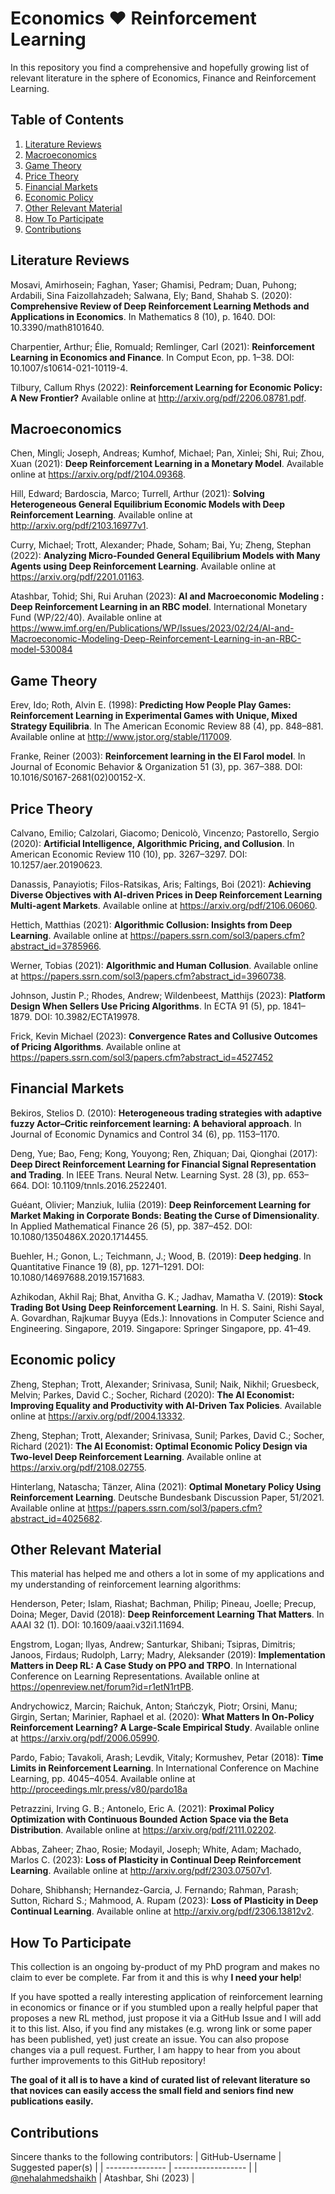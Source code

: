 # Economics ❤️ Reinforcement Learning
In this repository you find a comprehensive and hopefully growing list of relevant literature in the sphere of Economics, Finance and Reinforcement Learning.

## Table of Contents
1. [Literature Reviews](#literature-reviews)
2. [Macroeconomics](#macroeconomics)
3. [Game Theory](#game-theory)
4. [Price Theory](#algorithmic-pricing)
5. [Financial Markets](#financial-markets)
6. [Economic Policy](#economic-policy)
7. [Other Relevant Material](#other-relevant-material)
8. [How To Participate](#how-to-participate)
9. [Contributions](#contributions)

## Literature Reviews <a name="literature-reviews"></a>
Mosavi, Amirhosein; Faghan, Yaser; Ghamisi, Pedram; Duan, Puhong; Ardabili, Sina Faizollahzadeh; Salwana, Ely; Band, Shahab S. (2020): **Comprehensive Review of Deep Reinforcement Learning Methods and Applications in Economics**. In Mathematics 8 (10), p. 1640. DOI: 10.3390/math8101640.

Charpentier, Arthur; Élie, Romuald; Remlinger, Carl (2021): **Reinforcement Learning in Economics and Finance**. In Comput Econ, pp. 1–38. DOI: 10.1007/s10614-021-10119-4.

Tilbury, Callum Rhys (2022): **Reinforcement Learning for Economic Policy: A New Frontier?** Available online at http://arxiv.org/pdf/2206.08781.pdf.

## Macroeconomics <a name="macroeconomics"></a>
Chen, Mingli; Joseph, Andreas; Kumhof, Michael; Pan, Xinlei; Shi, Rui; Zhou, Xuan (2021): **Deep Reinforcement Learning in a Monetary Model**. Available online at https://arxiv.org/pdf/2104.09368.

Hill, Edward; Bardoscia, Marco; Turrell, Arthur (2021): **Solving Heterogeneous General Equilibrium Economic Models with Deep Reinforcement Learning**. Available online at http://arxiv.org/pdf/2103.16977v1.

Curry, Michael; Trott, Alexander; Phade, Soham; Bai, Yu; Zheng, Stephan (2022): **Analyzing Micro-Founded General Equilibrium Models with Many Agents using Deep Reinforcement Learning**. Available online at https://arxiv.org/pdf/2201.01163.

Atashbar, Tohid; Shi, Rui Aruhan (2023): **AI and Macroeconomic Modeling : Deep Reinforcement Learning in an RBC model**. International Monetary Fund (WP/22/40). Available online at https://www.imf.org/en/Publications/WP/Issues/2023/02/24/AI-and-Macroeconomic-Modeling-Deep-Reinforcement-Learning-in-an-RBC-model-530084

## Game Theory <a name="game-theory"></a>
Erev, Ido; Roth, Alvin E. (1998): **Predicting How People Play Games: Reinforcement Learning in Experimental Games with Unique, Mixed Strategy Equilibria**. In The American Economic Review 88 (4), pp. 848–881. Available online at http://www.jstor.org/stable/117009.

Franke, Reiner (2003): **Reinforcement learning in the El Farol model**. In Journal of Economic Behavior & Organization 51 (3), pp. 367–388. DOI: 10.1016/S0167-2681(02)00152-X.

## Price Theory <a name="algorithmic-pricing"></a>
Calvano, Emilio; Calzolari, Giacomo; Denicolò, Vincenzo; Pastorello, Sergio (2020): **Artificial Intelligence, Algorithmic Pricing, and Collusion**. In American Economic Review 110 (10), pp. 3267–3297. DOI: 10.1257/aer.20190623.

Danassis, Panayiotis; Filos-Ratsikas, Aris; Faltings, Boi (2021): **Achieving Diverse Objectives with AI-driven Prices in Deep Reinforcement Learning Multi-agent Markets**. Available online at https://arxiv.org/pdf/2106.06060.

Hettich, Matthias (2021): **Algorithmic Collusion: Insights from Deep Learning**. Available online at https://papers.ssrn.com/sol3/papers.cfm?abstract_id=3785966.

Werner, Tobias (2021): **Algorithmic and Human Collusion**. Available online at https://papers.ssrn.com/sol3/papers.cfm?abstract_id=3960738.

Johnson, Justin P.; Rhodes, Andrew; Wildenbeest, Matthijs (2023): **Platform Design When Sellers Use Pricing Algorithms**. In ECTA 91 (5), pp. 1841–1879. DOI: 10.3982/ECTA19978.

Frick, Kevin Michael (2023): **Convergence Rates and Collusive Outcomes of Pricing Algorithms**. Available online at https://papers.ssrn.com/sol3/papers.cfm?abstract_id=4527452

## Financial Markets <a name="financial-markets"></a>
Bekiros, Stelios D. (2010): **Heterogeneous trading strategies with adaptive fuzzy Actor–Critic reinforcement learning: A behavioral approach**. In Journal of Economic Dynamics and Control 34 (6), pp. 1153–1170.

Deng, Yue; Bao, Feng; Kong, Youyong; Ren, Zhiquan; Dai, Qionghai (2017): **Deep Direct Reinforcement Learning for Financial Signal Representation and Trading**. In IEEE Trans. Neural Netw. Learning Syst. 28 (3), pp. 653–664. DOI: 10.1109/tnnls.2016.2522401.

Guéant, Olivier; Manziuk, Iuliia (2019): **Deep Reinforcement Learning for Market Making in Corporate Bonds: Beating the Curse of Dimensionality**. In Applied Mathematical Finance 26 (5), pp. 387–452. DOI: 10.1080/1350486X.2020.1714455.

Buehler, H.; Gonon, L.; Teichmann, J.; Wood, B. (2019): **Deep hedging**. In Quantitative Finance 19 (8), pp. 1271–1291. DOI: 10.1080/14697688.2019.1571683.

Azhikodan, Akhil Raj; Bhat, Anvitha G. K.; Jadhav, Mamatha V. (2019): **Stock Trading Bot Using Deep Reinforcement Learning**. In H. S. Saini, Rishi Sayal, A. Govardhan, Rajkumar Buyya (Eds.): Innovations in Computer Science and Engineering. Singapore, 2019. Singapore: Springer Singapore, pp. 41–49.

## Economic policy <a name="economic-policy"></a>
Zheng, Stephan; Trott, Alexander; Srinivasa, Sunil; Naik, Nikhil; Gruesbeck, Melvin; Parkes, David C.; Socher, Richard (2020): **The AI Economist: Improving Equality and Productivity with AI-Driven Tax Policies**. Available online at https://arxiv.org/pdf/2004.13332.

Zheng, Stephan; Trott, Alexander; Srinivasa, Sunil; Parkes, David C.; Socher, Richard (2021): **The AI Economist: Optimal Economic Policy Design via Two-level Deep Reinforcement Learning**. Available online at https://arxiv.org/pdf/2108.02755.

Hinterlang, Natascha; Tänzer, Alina (2021): **Optimal Monetary Policy Using Reinforcement Learning**. Deutsche Bundesbank Discussion Paper, 51/2021. Available online at https://papers.ssrn.com/sol3/papers.cfm?abstract_id=4025682.

## Other Relevant Material <a name="other-relevant-material"></a>
This material has helped me and others a lot in some of my applications and my understanding of reinforcement learning algorithms:

Henderson, Peter; Islam, Riashat; Bachman, Philip; Pineau, Joelle; Precup, Doina; Meger, David (2018): **Deep Reinforcement Learning That Matters**. In AAAI 32 (1). DOI: 10.1609/aaai.v32i1.11694.

Engstrom, Logan; Ilyas, Andrew; Santurkar, Shibani; Tsipras, Dimitris; Janoos, Firdaus; Rudolph, Larry; Madry, Aleksander (2019): **Implementation Matters in Deep RL: A Case Study on PPO and TRPO**. In International Conference on Learning Representations. Available online at https://openreview.net/forum?id=r1etN1rtPB.

Andrychowicz, Marcin; Raichuk, Anton; Stańczyk, Piotr; Orsini, Manu; Girgin, Sertan; Marinier, Raphael et al. (2020): **What Matters In On-Policy Reinforcement Learning? A Large-Scale Empirical Study**. Available online at https://arxiv.org/pdf/2006.05990.

Pardo, Fabio; Tavakoli, Arash; Levdik, Vitaly; Kormushev, Petar (2018): **Time Limits in Reinforcement Learning**. In International Conference on Machine Learning, pp. 4045–4054. Available online at http://proceedings.mlr.press/v80/pardo18a

Petrazzini, Irving G. B.; Antonelo, Eric A. (2021): **Proximal Policy Optimization with Continuous Bounded Action Space via the Beta Distribution**. Available online at https://arxiv.org/pdf/2111.02202.

Abbas, Zaheer; Zhao, Rosie; Modayil, Joseph; White, Adam; Machado, Marlos C. (2023): **Loss of Plasticity in Continual Deep Reinforcement Learning**. Available online at http://arxiv.org/pdf/2303.07507v1.

Dohare, Shibhansh; Hernandez-Garcia, J. Fernando; Rahman, Parash; Sutton, Richard S.; Mahmood, A. Rupam (2023): **Loss of Plasticity in Deep Continual Learning**. Available online at http://arxiv.org/pdf/2306.13812v2.

## How To Participate <a name="how-to-participate"></a>
This collection is an ongoing by-product of my PhD program and makes no claim to ever be complete. Far from it and this is why **I need your help**! 

If you have spotted a really interesting application of reinforcement learning in economics or finance or if you stumbled upon a really helpful paper that proposes a new RL method, just propose it via a GitHub Issue and I will add it to this list. Also, if you find any mistakes (e.g. wrong link or some paper has been published, yet) just create an issue. You can also propose changes via a pull request. Further, I am happy to hear from you about further improvements to this GitHub repository!

**The goal of it all is to have a kind of curated list of relevant literature so that novices can easily access the small field and seniors find new publications easily.**

## Contributions <a name="contributions"></a>

Sincere thanks to the following contributors:
| GitHub-Username | Suggested paper(s) |
| --------------- | ------------------ |
| [@nehalahmedshaikh](https://github.com/nehalahmedshaikh) | Atashbar, Shi (2023) |
